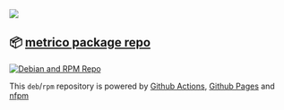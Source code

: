 <img src="https://avatars.githubusercontent.com/u/21342216?s=200&v=4">

## 📦 [metrico package repo](https://metrico.github.io)

[![Debian and RPM Repo](https://github.com/metrico/metrico.github.io/actions/workflows/repo.yml/badge.svg)](https://github.com/metrico/metrico.github.io/actions/workflows/repo.yml)

This `deb`/`rpm` repository is powered by [Github Actions](https://github.com/metrico/metrico.github.io/tree/main/.github), [Github Pages](https://jon.sprig.gs/blog/post/2835) and [nfpm](https://nfpm.goreleaser.com/)

